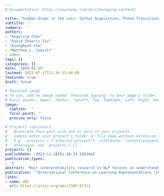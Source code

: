 ```yaml
---
# Documentation: https://wowchemy.com/docs/managing-content/

title: "Sudden Drops in the Loss: Syntax Acquisition, Phase Transitions, and Simplicity Bias in MLMs"
subtitle: ''
summary: ''
authors:
- "Angelica Chen"
- "Ravid Shwartz-Ziv"
- "Kyunghyun Cho"
- "Matthew L. Leavitt"
- admin
tags: []
categories: []
date: '2024-01-15'
lastmod: 2023-07-17T21:36:33-04:00
featured: true
draft: false

# Featured image
# To use, add an image named `featured.jpg/png` to your page's folder.
# Focal points: Smart, Center, TopLeft, Top, TopRight, Left, Right, BottomLeft, Bottom, BottomRight.
image:
  caption: ''
  focal_point: ''
  preview_only: false

# Projects (optional).
#   Associate this post with one or more of your projects.
#   Simply enter your project's folder or file name without extension.
#   E.g. `projects = ["internal-project"]` references `content/project/deep-learning/index.md`.
#   Otherwise, set `projects = []`.
projects: []
publishDate: '2023-11-18T01:36:33.109294Z'
publication_types:
- '3'
abstract: "Most interpretability research in NLP focuses on understanding the behavior and features of a fully trained model. However, certain insights into model behavior may only be accessible by observing the trajectory of the training process. We present a case study of syntax acquisition in masked language models (MLMs) that demonstrates how analyzing the evolution of interpretable artifacts throughout training deepens our understanding of emergent behavior. In particular, we study Syntactic Attention Structure (SAS), a naturally emerging property of MLMs wherein specific Transformer heads tend to focus on specific syntactic relations. We identify a brief window in pretraining when models abruptly acquire SAS, concurrent with a steep drop in loss. This breakthrough precipitates the subsequent acquisition of linguistic capabilities. We then examine the causal role of SAS by manipulating SAS during training, and demonstrate that SAS is necessary for the development of grammatical capabilities. We further find that SAS competes with other beneficial traits during training, and that briefly suppressing SAS improves model quality. These findings offer an interpretation of a real-world example of both simplicity bias and breakthrough training dynamics."
publication: '*International Conference on Learning Representations (ICLR)*'
links:
- name: URL
  url: https://arxiv.org/abs/2309.07311
---
```

